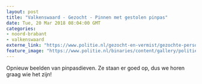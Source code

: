 ```yaml
---
layout: post
title: "Valkenswaard - Gezocht - Pinnen met gestolen pinpas"
date: Tue, 20 Mar 2018 08:04:00 GMT
categories: 
- noord-brabant 
- valkenswaard 
externe_link: "https://www.politie.nl/gezocht-en-vermist/gezochte-personen/2018/maart/09-pinnen-met-gestolen-pinpas.html"
feature_image: "https://www.politie.nl/binaries/content/gallery/politie/gezocht/bureau-brabant/uitzending-19-maart-2018/valkenswaard-01.jpg"
---
```


Opnieuw beelden van pinpasdieven. Ze staan er goed op, dus we horen graag wie het zijn!
